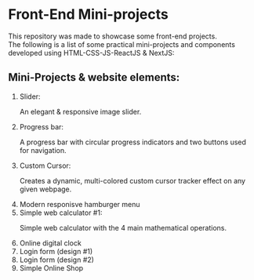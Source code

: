 <h1>Front-End Mini-projects</h1>
This repository was made to showcase some front-end projects.
<br>
The following is a list of some practical mini-projects and components developed using HTML-CSS-JS-ReactJS & NextJS:
<h2>
  Mini-Projects & website elements:
</h2>
  <ol>
    <li>
      Slider: <p>An elegant & responsive image slider.</p>
    </li>
    <li>
      Progress bar: <p>A progress bar with circular progress indicators and two buttons used for navigation.</p>
    </li>
	<li>
      Custom Cursor: <p>Creates a dynamic, multi-colored custom cursor tracker effect on any given webpage.</p>
    </li>
	<li>
      Modern responisve hamburger menu
    </li>
	<li>
      Simple web calculator #1: <p>Simple web calculator with the 4 main mathematical operations.</p>
    </li>
	<li>
      Online digital clock
    </li>
	<li>
      Login form (design #1)
    </li>
	<li>
      Login form (design #2)
    </li>
	<li>
      Simple Online Shop
    </li>
  </ol>

